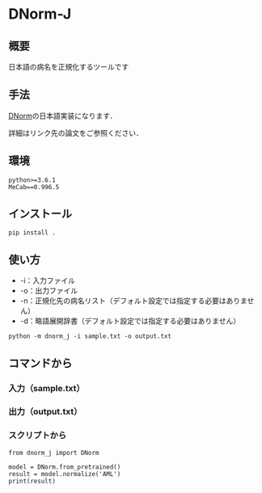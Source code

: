 # DNorm-J
## 概要
日本語の病名を正規化するツールです

## 手法
[DNorm](https://www.ncbi.nlm.nih.gov/pmc/articles/PMC3810844/)の日本語実装になります．

詳細はリンク先の論文をご参照ください．

## 環境
```
python>=3.6.1
MeCab==0.996.5
```

## インストール
```
pip install .
```

## 使い方
- -i：入力ファイル
- -o：出力ファイル
- -n：正規化先の病名リスト（デフォルト設定では指定する必要はありません）
- -d：略語展開辞書（デフォルト設定では指定する必要はありません）

```python -m dnorm_j -i sample.txt -o output.txt```

## コマンドから
### 入力（sample.txt）

### 出力（output.txt）

### スクリプトから

```
from dnorm_j import DNorm

model = DNorm.from_pretrained()
result = model.normalize('AML')
print(result)
```

